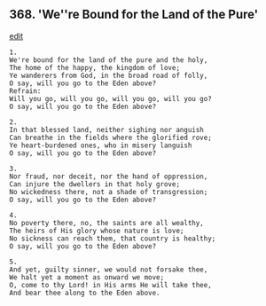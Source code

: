 
## 368.  'We''re Bound for the Land of the Pure'
[edit](https://docs.google.com/document/d/1Ep5DiUOKu5LHBF1iv9B-tUJjRR8dItC-/edit?mode=html)




    1.
    We're bound for the land of the pure and the holy, 
    The home of the happy, the kingdom of love; 
    Ye wanderers from God, in the broad road of folly, 
    O say, will you go to the Eden above? 
    Refrain:
    Will you go, will you go, will you go, will you go? 
    O say, will you go to the Eden above? 

    2.
    In that blessed land, neither sighing nor anguish 
    Can breathe in the fields where the glorified rove; 
    Ye heart-burdened ones, who in misery languish 
    O say, will you go to the Eden above? 

    3.
    Nor fraud, nor deceit, nor the hand of oppression, 
    Can injure the dwellers in that holy grove; 
    No wickedness there, not a shade of transgression; 
    O say, will you go to the Eden above? 

    4.
    No poverty there, no, the saints are all wealthy, 
    The heirs of His glory whose nature is love; 
    No sickness can reach them, that country is healthy; 
    O say, will you go to the Eden above? 

    5.
    And yet, guilty sinner, we would not forsake thee, 
    We halt yet a moment as onward we move; 
    O, come to thy Lord! in His arms He will take thee, 
    And bear thee along to the Eden above.

